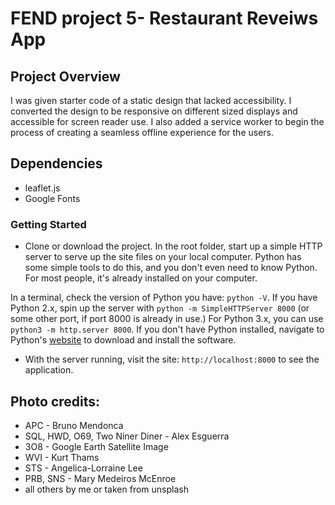 # FEND project 5- Restaurant Reveiws App

## Project Overview

I was given starter code of a static design that lacked accessibility. I converted the design to be responsive on different sized displays and accessible for screen reader use. I also added a service worker to begin the process of creating a seamless offline experience for the users.

## Dependencies 

* leaflet.js
* Google Fonts

### Getting Started

* Clone or download the project.  In the root folder, start up a simple HTTP server to serve up the site files on your local computer. Python has some simple tools to do this, and you don't even need to know Python. For most people, it's already installed on your computer. 

In a terminal, check the version of Python you have: `python -V`. If you have Python 2.x, spin up the server with `python -m SimpleHTTPServer 8000` (or some other port, if port 8000 is already in use.) For Python 3.x, you can use `python3 -m http.server 8000`. If you don't have Python installed, navigate to Python's [website](https://www.python.org/) to download and install the software.

* With the server running, visit the site: `http://localhost:8000` to see the application.


## Photo credits:

* APC - Bruno Mendonca
* SQL, HWD, O69, Two Niner Diner - Alex Esguerra
* 3O8 - Google Earth Satellite Image
* WVI - Kurt Thams
* STS - Angelica-Lorraine Lee
* PRB, SNS - Mary Medeiros McEnroe
* all others by me or taken from unsplash



